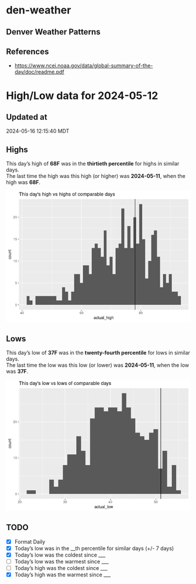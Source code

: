 

# den-weather

## Denver Weather Patterns

## References

- <https://www.ncei.noaa.gov/data/global-summary-of-the-day/doc/readme.pdf>

# High/Low data for 2024-05-12

## Updated at

2024-05-16 12:15:40 MDT

## Highs

This day’s high of **68F** was in the **thirtieth percentile** for highs
in similar days.  
The last time the high was this high (or higher) was **2024-05-11**,
when the high was **68F**.

![](readme_files/figure-commonmark/unnamed-chunk-4-1.png)

## Lows

This day’s low of **37F** was in the **twenty-fourth percentile** for
lows in similar days.  
The last time the low was this low (or lower) was **2024-05-11**, when
the low was **37F**.

![](readme_files/figure-commonmark/unnamed-chunk-6-1.png)

## TODO

- [x] Format Daily
- [x] Today’s low was in the \_\_th percentile for similar days (+/- 7
  days)
- [x] Today’s low was the coldest since \_\_\_
- [ ] Today’s low was the warmest since \_\_\_
- [ ] Today’s high was the coldest since \_\_\_
- [x] Today’s high was the warmest since \_\_\_
